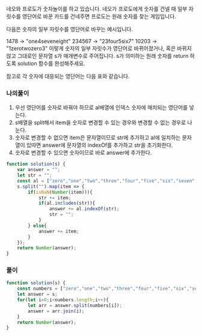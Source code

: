 네오와 프로도가 숫자놀이를 하고 있습니다. 네오가 프로도에게 숫자를 건넬 때 일부 자릿수를 영단어로 바꾼 카드를 건네주면 프로도는 원래 숫자를 찾는 게임입니다.

다음은 숫자의 일부 자릿수를 영단어로 바꾸는 예시입니다.

1478 → "one4seveneight"
234567 → "23four5six7"
10203 → "1zerotwozero3"
이렇게 숫자의 일부 자릿수가 영단어로 바뀌어졌거나, 혹은 바뀌지 않고 그대로인 문자열 s가 매개변수로 주어집니다. s가 의미하는 원래 숫자를 return 하도록 solution 함수를 완성해주세요.

참고로 각 숫자에 대응되는 영단어는 다음 표와 같습니다.
### 나의풀이
1. 우선 영단어를 숫자로 바꿔야 하므로 al배열에 인덱스 숫자에 매치되는 영단어를 넣는다.
2. s배열을 split해서 item을 숫자로 변경할 수 있는 경우와 변경할 수 없는 경우로 나눈다.
3. 숫자로 변경할 수 없으면 item은 문자열이므로 str에 추가하고 al에 일치하는 문자열이 있따면 answer에 문자열의 indexOf를 추가하고 str을 초기화한다.
4. 숫자로 변경할 수 있으면 숫자이므로 바로 answer에 추가한다. 
```jsx
function solution(s) {
    var answer = "";
    let str = "";
    const al = ["zero","one","two","three","four","five","six","seven","eight","nine"];
    s.split("").map(item => {
        if(isNaN(Number(item))){
            str += item;
            if(al.includes(str)){
                answer += al.indexOf(str);
                str = "";                
            }
        } else{      
            answer += item;
        }
    });
    return Number(answer);
}
```
### 풀이
```jsx
function solution(s) {
    const numbers = ["zero","one","two","three","four","five","six","seven","eight","nine"];
    let answer = s;
    for(let i=0;i<numbers.length;i++){
        let arr = answer.split(numbers[i]);
        answer = arr.join(i);
    }
    return Number(answer);
}
```

